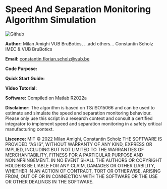 # Speed And Separation Monitoring Algorithm Simulation
![Github](https://user-images.githubusercontent.com/102663526/203436526-38d3060c-2118-4cb6-a193-d23d8e8548f8.png)

**Author:** Milan Amighi VUB BruBotics, ...add others... Constantin Scholz IMEC & VUB BruBotics

**Email:** constantin.florian.scholz@vub.be

**Code Purpose:**

**Quick Start Guide:**

**Video Tutorial:**

**Software:** Compiled on Matlab R2022a

**Disclaimer:** The algorithm is based on TS/ISO15066 and can be used to estimate and simulate the speed and separation monitoring behaviour. Please only use this script in a research context and consult a certified integrator to implement speed and separation monitoring in a safety critical manufacturing context. 

**Liscence:** MIT © 2022 Milan Amighi, Constantin Scholz THE SOFTWARE IS PROVIDED “AS IS”, WITHOUT WARRANTY OF ANY KIND, EXPRESS OR IMPLIED, INCLUDING BUT NOT LIMITED TO THE WARRANTIES OF MERCHANTABILITY, FITNESS FOR A PARTICULAR PURPOSE AND NONINFRINGEMENT. IN NO EVENT SHALL THE AUTHORS OR COPYRIGHT HOLDERS BE LIABLE FOR ANY CLAIM, DAMAGES OR OTHER LIABILITY, WHETHER IN AN ACTION OF CONTRACT, TORT OR OTHERWISE, ARISING FROM, OUT OF OR IN CONNECTION WITH THE SOFTWARE OR THE USE OR OTHER DEALINGS IN THE SOFTWARE.
